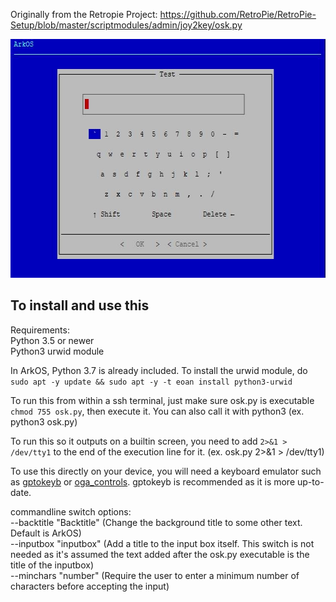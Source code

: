 Originally from the Retropie Project: https://github.com/RetroPie/RetroPie-Setup/blob/master/scriptmodules/admin/joy2key/osk.py
<p align="left"><img width="640" height="382" src="https://github.com/christianhaitian/osk/raw/main/osk_screenshot.JPG"></p>

## To install and use this

Requirements: \
Python 3.5 or newer \
Python3 urwid module

In ArkOS, Python 3.7 is already included.  To install the urwid module, do `sudo apt -y update && sudo apt -y -t eoan install python3-urwid`

To run this from within a ssh terminal, just make sure osk.py is executable `chmod 755 osk.py`, then execute it.  You can also call it with python3 (ex. python3 osk.py)

To run this so it outputs on a builtin screen, you need to add `2>&1 > /dev/tty1` to the end of the execution line for it. (ex. osk.py 2>&1 > /dev/tty1)

To use this directly on your device, you will need a keyboard emulator such as [gptokeyb](https://github.com/christianhaitian/gptokeyb) or [oga_controls](https://github.com/christianhaitian/oga_controls).  gptokeyb is recommended as it is more up-to-date.

commandline switch options: \
--backtitle "Backtitle" (Change the background title to some other text.  Default is ArkOS) \
--inputbox "inputbox" (Add a title to the input box itself.  This switch is not needed as it's assumed the text added after the osk.py executable is the title of the inputbox) \
--minchars "number" (Require the user to enter a minimum number of characters before accepting the input)

